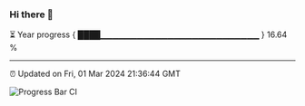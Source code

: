 ### Hi there 👋

⏳ Year progress { ████▁▁▁▁▁▁▁▁▁▁▁▁▁▁▁▁▁▁▁▁▁▁▁▁▁▁ } 16.64 %

---

⏰ Updated on Fri, 01 Mar 2024 21:36:44 GMT

![Progress Bar CI](https://github.com/IshwaranRudhara/GIT-ACTION/workflows/Progress%20Bar%20CI/badge.svg)
